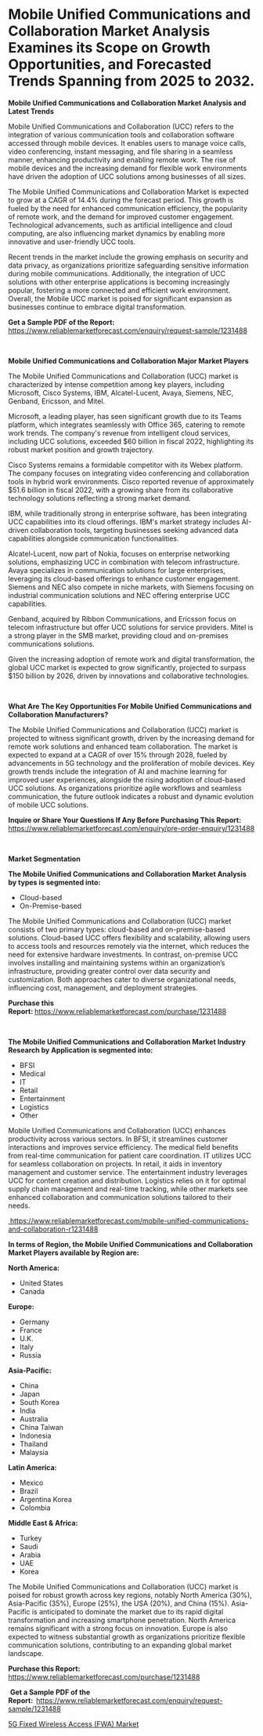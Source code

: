 <p><h1>Mobile Unified Communications and Collaboration Market Analysis Examines its Scope on Growth Opportunities, and Forecasted Trends Spanning from 2025 to 2032.</h1></p><p><strong>Mobile Unified Communications and Collaboration Market Analysis and Latest Trends</strong></p>
<p><p>Mobile Unified Communications and Collaboration (UCC) refers to the integration of various communication tools and collaboration software accessed through mobile devices. It enables users to manage voice calls, video conferencing, instant messaging, and file sharing in a seamless manner, enhancing productivity and enabling remote work. The rise of mobile devices and the increasing demand for flexible work environments have driven the adoption of UCC solutions among businesses of all sizes.</p><p>The Mobile Unified Communications and Collaboration Market is expected to grow at a CAGR of 14.4% during the forecast period. This growth is fueled by the need for enhanced communication efficiency, the popularity of remote work, and the demand for improved customer engagement. Technological advancements, such as artificial intelligence and cloud computing, are also influencing market dynamics by enabling more innovative and user-friendly UCC tools. </p><p>Recent trends in the market include the growing emphasis on security and data privacy, as organizations prioritize safeguarding sensitive information during mobile communications. Additionally, the integration of UCC solutions with other enterprise applications is becoming increasingly popular, fostering a more connected and efficient work environment. Overall, the Mobile UCC market is poised for significant expansion as businesses continue to embrace digital transformation.</p></p>
<p><strong>Get a Sample PDF of the Report:&nbsp;</strong> <a href="https://www.reliablemarketforecast.com/enquiry/request-sample/1231488?utm_campaign=2274&utm_medium=2&utm_source=Github&utm_content=ia&utm_term=15022025&utm_id=mobile-unified-communications-and-collaboration">https://www.reliablemarketforecast.com/enquiry/request-sample/1231488</a></p>
<p>&nbsp;</p>
<p><strong>Mobile Unified Communications and Collaboration Major Market Players</strong></p>
<p><p>The Mobile Unified Communications and Collaboration (UCC) market is characterized by intense competition among key players, including Microsoft, Cisco Systems, IBM, Alcatel-Lucent, Avaya, Siemens, NEC, Genband, Ericsson, and Mitel. </p><p>Microsoft, a leading player, has seen significant growth due to its Teams platform, which integrates seamlessly with Office 365, catering to remote work trends. The company's revenue from intelligent cloud services, including UCC solutions, exceeded $60 billion in fiscal 2022, highlighting its robust market position and growth trajectory.</p><p>Cisco Systems remains a formidable competitor with its Webex platform. The company focuses on integrating video conferencing and collaboration tools in hybrid work environments. Cisco reported revenue of approximately $51.6 billion in fiscal 2022, with a growing share from its collaborative technology solutions reflecting a strong market demand.</p><p>IBM, while traditionally strong in enterprise software, has been integrating UCC capabilities into its cloud offerings. IBM's market strategy includes AI-driven collaboration tools, targeting businesses seeking advanced data capabilities alongside communication functionalities.</p><p>Alcatel-Lucent, now part of Nokia, focuses on enterprise networking solutions, emphasizing UCC in combination with telecom infrastructure. Avaya specializes in communication solutions for large enterprises, leveraging its cloud-based offerings to enhance customer engagement. Siemens and NEC also compete in niche markets, with Siemens focusing on industrial communication solutions and NEC offering enterprise UCC capabilities.</p><p>Genband, acquired by Ribbon Communications, and Ericsson focus on telecom infrastructure but offer UCC solutions for service providers. Mitel is a strong player in the SMB market, providing cloud and on-premises communications solutions.</p><p>Given the increasing adoption of remote work and digital transformation, the global UCC market is expected to grow significantly, projected to surpass $150 billion by 2026, driven by innovations and collaborative technologies.</p></p>
<p>&nbsp;</p>
<p><strong>What Are The Key Opportunities For Mobile Unified Communications and Collaboration Manufacturers?</strong></p>
<p><p>The Mobile Unified Communications and Collaboration (UCC) market is projected to witness significant growth, driven by the increasing demand for remote work solutions and enhanced team collaboration. The market is expected to expand at a CAGR of over 15% through 2028, fueled by advancements in 5G technology and the proliferation of mobile devices. Key growth trends include the integration of AI and machine learning for improved user experiences, alongside the rising adoption of cloud-based UCC solutions. As organizations prioritize agile workflows and seamless communication, the future outlook indicates a robust and dynamic evolution of mobile UCC solutions.</p></p>
<p><strong>Inquire or Share Your Questions If Any Before Purchasing This Report:</strong> <a href="https://www.reliablemarketforecast.com/enquiry/pre-order-enquiry/1231488?utm_campaign=2274&utm_medium=2&utm_source=Github&utm_content=ia&utm_term=15022025&utm_id=mobile-unified-communications-and-collaboration">https://www.reliablemarketforecast.com/enquiry/pre-order-enquiry/1231488</a></p>
<p>&nbsp;</p>
<p><strong>Market Segmentation</strong></p>
<p><strong>The Mobile Unified Communications and Collaboration Market Analysis by types is segmented into:</strong></p>
<p><ul><li>Cloud-based</li><li>On-Premise-based</li></ul></p>
<p><p>The Mobile Unified Communications and Collaboration (UCC) market consists of two primary types: cloud-based and on-premise-based solutions. Cloud-based UCC offers flexibility and scalability, allowing users to access tools and resources remotely via the internet, which reduces the need for extensive hardware investments. In contrast, on-premise UCC involves installing and maintaining systems within an organization’s infrastructure, providing greater control over data security and customization. Both approaches cater to diverse organizational needs, influencing cost, management, and deployment strategies.</p></p>
<p><strong>Purchase this Report:&nbsp;</strong><a href="https://www.reliablemarketforecast.com/purchase/1231488?utm_campaign=2274&utm_medium=2&utm_source=Github&utm_content=ia&utm_term=15022025&utm_id=mobile-unified-communications-and-collaboration">https://www.reliablemarketforecast.com/purchase/1231488</a></p>
<p>&nbsp;</p>
<p><strong>The Mobile Unified Communications and Collaboration Market Industry Research by Application is segmented into:</strong></p>
<p><ul><li>BFSI</li><li>Medical</li><li>IT</li><li>Retail</li><li>Entertainment</li><li>Logistics</li><li>Other</li></ul></p>
<p><p>Mobile Unified Communications and Collaboration (UCC) enhances productivity across various sectors. In BFSI, it streamlines customer interactions and improves service efficiency. The medical field benefits from real-time communication for patient care coordination. IT utilizes UCC for seamless collaboration on projects. In retail, it aids in inventory management and customer service. The entertainment industry leverages UCC for content creation and distribution. Logistics relies on it for optimal supply chain management and real-time tracking, while other markets see enhanced collaboration and communication solutions tailored to their needs.</p></p>
<p><a href="https://www.reliablemarketforecast.com/mobile-unified-communications-and-collaboration-r1231488?utm_campaign=2274&utm_medium=2&utm_source=Github&utm_content=ia&utm_term=15022025&utm_id=mobile-unified-communications-and-collaboration">&nbsp;https://www.reliablemarketforecast.com/mobile-unified-communications-and-collaboration-r1231488</a></p>
<p><strong>In terms of Region, the Mobile Unified Communications and Collaboration Market Players available by Region are:</strong></p>
<p>
    <p> <strong> North America: </strong>
        <ul>
            <li>United States</li>
            <li>Canada</li>
        </ul>
        </p> 
    <p> <strong> Europe: </strong>
        <ul>
            <li>Germany</li>
            <li>France</li>
            <li>U.K.</li>
            <li>Italy</li>
            <li>Russia</li>
        </ul>
        </p> 
    <p> <strong> Asia-Pacific: </strong>
        <ul>
            <li>China</li>
            <li>Japan</li>
            <li>South Korea</li>
            <li>India</li>
            <li>Australia</li>
            <li>China Taiwan</li>
            <li>Indonesia</li>
            <li>Thailand</li>
            <li>Malaysia</li>
        </ul>
        </p> 
    <p> <strong> Latin America: </strong>
        <ul>
            <li>Mexico</li>
            <li>Brazil</li>
            <li>Argentina Korea</li>
            <li>Colombia</li>
        </ul>
        </p> 
    <p> <strong> Middle East & Africa: </strong>
        <ul>
            <li>Turkey</li>
            <li>Saudi</li>
            <li>Arabia</li>
            <li>UAE</li>
            <li>Korea</li>
        </ul>
    </p>
    </p>
<p><p>The Mobile Unified Communications and Collaboration (UCC) market is poised for robust growth across key regions, notably North America (30%), Asia-Pacific (35%), Europe (25%), the USA (20%), and China (15%). Asia-Pacific is anticipated to dominate the market due to its rapid digital transformation and increasing smartphone penetration. North America remains significant with a strong focus on innovation. Europe is also expected to witness substantial growth as organizations prioritize flexible communication solutions, contributing to an expanding global market landscape.</p></p>
<p><strong>Purchase this Report: </strong><a href="https://www.reliablemarketforecast.com/purchase/1231488?utm_campaign=2274&utm_medium=2&utm_source=Github&utm_content=ia&utm_term=15022025&utm_id=mobile-unified-communications-and-collaboration">https://www.reliablemarketforecast.com/purchase/1231488</a></p>
<p>&nbsp;<strong>Get a Sample PDF of the Report:&nbsp;&nbsp;</strong><a href="https://www.reliablemarketforecast.com/enquiry/request-sample/1231488?utm_campaign=2274&utm_medium=2&utm_source=Github&utm_content=ia&utm_term=15022025&utm_id=mobile-unified-communications-and-collaboration">https://www.reliablemarketforecast.com/enquiry/request-sample/1231488</a></p>
<p><strong></strong></p>
<p><p><a href="https://github.com/dierdrecrichton210/Market-Research-Report-List-1/blob/main/5g-fixed-wireless-access-fwa-market.md?utm_campaign=2274&utm_medium=2&utm_source=Github&utm_content=ia&utm_term=15022025&utm_id=mobile-unified-communications-and-collaboration">5G Fixed Wireless Access (FWA) Market</a></p></p>